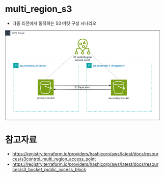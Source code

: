 # multi_region_s3
- 다중 리전에서 동작하는 S3 버킷 구성 시나리오

<img src="./multi_region_s3.png"/>

# 참고자료
- https://registry.terraform.io/providers/hashicorp/aws/latest/docs/resources/s3control_multi_region_access_point
- https://registry.terraform.io/providers/hashicorp/aws/latest/docs/resources/s3_bucket_public_access_block
